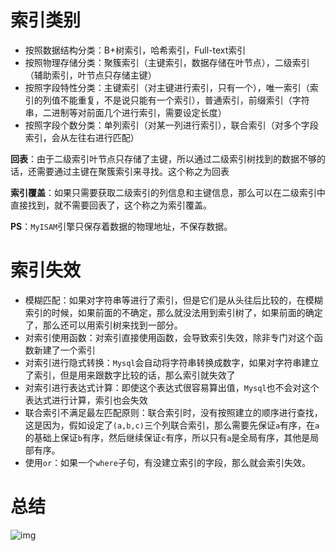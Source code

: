 # 索引类别

-   按照数据结构分类：B+树索引，哈希索引，Full-text索引
-   按照物理存储分类：聚簇索引（主键索引，数据存储在叶节点），二级索引（辅助索引，叶节点只存储主键）
-   按照字段特性分类：主键索引（对主键进行索引，只有一个），唯一索引（索引的列值不能重复，不是说只能有一个索引），普通索引，前缀索引（字符串，二进制等对前面几个进行索引，需要设定长度）
-   按照字段个数分类：单列索引（对某一列进行索引），联合索引（对多个字段索引，会从左往右进行匹配）

**回表**：由于二级索引叶节点只存储了主键，所以通过二级索引树找到的数据不够的话，还需要通过主键在聚簇索引来寻找。这个称之为回表

**索引覆盖**：如果只需要获取二级索引的列信息和主键信息，那么可以在二级索引中直接找到，就不需要回表了，这个称之为索引覆盖。



**PS**：`MyISAM`引擎只保存着数据的物理地址，不保存数据。



# 索引失效

-   模糊匹配：如果对字符串等进行了索引，但是它们是从头往后比较的，在模糊索引的时候，如果前面的不确定，那么就没法用到索引树了，如果前面的确定了，那么还可以用索引树来找到一部分。
-   对索引使用函数：对索引直接使用函数，会导致索引失效，除非专门对这个函数新建了一个索引
-   对索引进行隐式转换：`Mysql`会自动将字符串转换成数字，如果对字符串建立了索引，但是用来跟数字比较的话，那么索引就失效了
-   对索引进行表达式计算：即使这个表达式很容易算出值，`Mysql`也不会对这个表达式进行计算，索引也会失效
-   联合索引不满足最左匹配原则：联合索引时，没有按照建立的顺序进行查找，这是因为，假如设定了`(a,b,c)`三个列联合索引，那么需要先保证`a`有序，在`a`的基础上保证`b`有序，然后继续保证`c`有序，所以只有`a`是全局有序，其他是局部有序。
-   使用`or`：如果一个`where`子句，有没建立索引的字段，那么就会索引失效。



# 总结

![img](https://imagere.oss-cn-beijing.aliyuncs.com/PC_PicGO/20250307235829459.png)